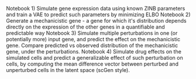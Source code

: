 Notebook 1) Simulate gene expression data using known ZINB parameters and train a VAE to predict such parameters by minimizing ELBO
Notebook 2) Generate a mechanicistic gene - a gene for which it's distribution depends directly on the expression of the other genes in a quantifiable and predictable way
Notebook 3) Simulate multiple perturbations in one (or potentially more) input gene, and predict the effect on the mechanicistic gene. Compare predicted vs observed distribution of the mechanicistic gene, under the perturbations.
Notebook 4) Simulate drug effects on the simulated cells and predict a generalizable effect of such perturbation on cells, by computing the mean difference vector between perturbed and unperturbed cells in the latent space (scGen style).
